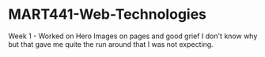 # MART441-Web-Technologies

Week 1 - Worked on Hero Images on pages and good grief I don't know why but that gave me quite the run around that I was not expecting.
